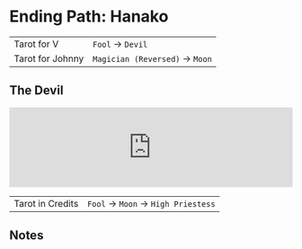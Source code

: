 # Ending Path: Hanako

|                  |                                      |
|------------------|--------------------------------------|
| Tarot for V      | `Fool` → `Devil`                     |
| Tarot for Johnny | `Magician (Reversed)` → `Moon`       |

## The Devil

<iframe style="aspect-ratio: 32/9; width:100%" src="https://www.youtube.com/embed/sxQziwoeGUA" frameborder="0" allow="accelerometer; autoplay; encrypted-media; gyroscope; picture-in-picture" allowfullscreen></iframe>

|                  |                                      |
|------------------|--------------------------------------|
| Tarot in Credits | `Fool` → `Moon` → `High Priestess`   |

## Notes
